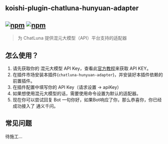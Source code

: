 ## koishi-plugin-chatluna-hunyuan-adapter

## [![npm](https://img.shields.io/npm/v/koishi-plugin-chatluna-hunyuan-adapter)](https://www.npmjs.com/package/koishi-plugin-chatluna-hunyuan) [![npm](https://img.shields.io/npm/dm/koishi-plugin-chatluna-hunyuan-adapter)](https://www.npmjs.com/package//koishi-plugin-chatluna-hunyuan-adapter)

> 为 ChatLuna 提供混元大模型（API）平台支持的适配器

## 怎么使用？

1. 请先获取你的 混元大模型 API Key，查看此[官方教程](https://cloud.tencent.com/document/product/1729/111008)来获取 API KEY。
2. 在插件市场安装本插件(`chatluna-hunyuan-adapter`)，并安装好本插件依赖的前置插件。
3. 在插件配置中填写你的 API Key（请求设置 -> apiKey）
4. 如果想使用混元大模型的话，需要使用命令设置为默认的适配器。
5. 现在你可以尝试回复 Bot 一句你好，如果Bot响应了你，那么恭喜你，你已经成功接入了 通义千问。

## 常见问题

待施工...
